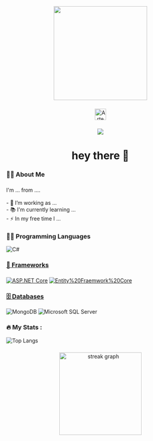

<div align="center">
  <img src="https://github.com/user-attachments/assets/2852e7ca-d986-4635-98a2-ff95da70f35f" width="250">
</div>

###


<div align="center">
  <a href="https://t.me/artemK6484">
    <img src="https://img.shields.io/badge/-Artem-1C1C22?style=for-the-badge&logo=telegram" alt="Artem" width="30">
  </a>
</div>



###

<div align="center">

  <img src="https://profile-counter.glitch.me/Nutr1k/count.svg" />

</div>

###

<h1 align="center">hey there 👋</h1>

###

<h3 align="left">👩‍💻  About Me</h3>

###

<p align="left">I'm ... from ....<br><br>- 🔭 I’m working as ...<br>- 📚 I'm currently learning ...<br>- ⚡ In my free time I ...</p>

###

### 👨‍💻 Programming Languages

<p>   
    <a>
        <img alt="C#"
             src="https://img.shields.io/badge/C%23-239120?style=for-the-badge&logo=c-sharp&logoColor=white"/></a>
    <a href="#">
</p>



### 🧰 Frameworks

###

<div align="left">
    <a href="#">
        <img alt="ASP.NET Core"
             src="https://img.shields.io/badge/ASP.NET CORE-%23EE4C2C.svg?style=for-the-badge&logo=ASP.NET Core&logoColor=white"/></a>
    <a href="#">
        <img alt="Entity%20Fraemwork%20Core"
             src="https://img.shields.io/badge/Entity%20Fraemwork-092E20?style=for-the-badge&logo=Entity%20Fraemwork&logoColor=green"></a>
    <a href="#">
</div>

###

### 🗄️ Databases

<p>
    <a>
        <img alt="MongoDB"
             src="https://img.shields.io/badge/MongoDB-4EA94B?style=for-the-badge&logo=mongodb&logoColor=white"/></a>
    <a>
        <img alt="Microsoft SQL Server"
             src="https://img.shields.io/badge/MSSQL-CC2927?style=for-the-badge&logo=microsoft-sql-server&logoColor=white&logo=mysql&logoColor=white"/></a>
</p>

###




<h3 align="left">🔥 My Stats :</h3>

![Top Langs](https://github-readme-stats.vercel.app/api/top-langs/?username=Nutr1k&hide=javascript,css,scss,html&theme=tokyonight)

###

<div align="center">
  <img src="https://streak-stats.demolab.com?user=maurodesouza&locale=en&mode=daily&theme=dark&hide_border=false&border_radius=5&order=3" height="220" alt="streak graph"  />
</div>

###
